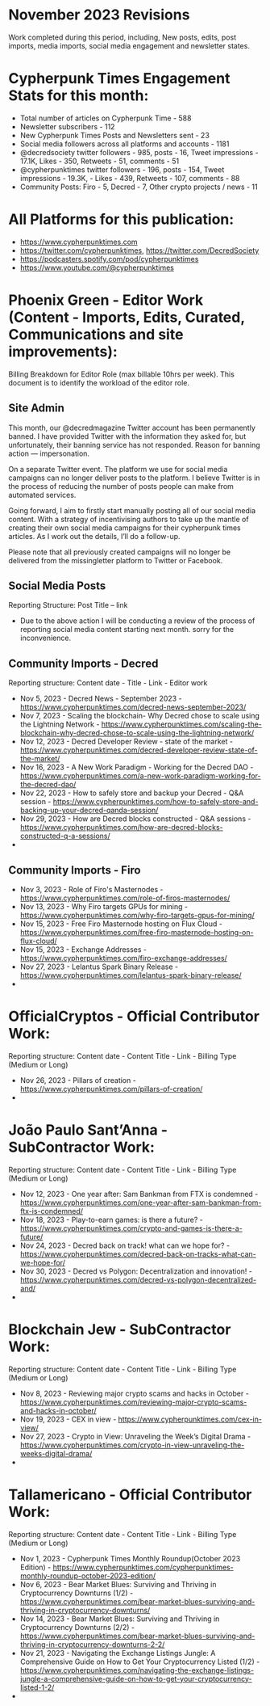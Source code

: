 # November 2023 Revisions
Work completed during this period, including, New posts, edits, post imports, media imports, social media engagement and newsletter states.

# Cypherpunk Times Engagement Stats for this month:
* Total number of articles on Cypherpunk Time -  588
* Newsletter subscribers - 112
* New Cypherpunk Times Posts and Newsletters sent - 23
* Social media followers across all platforms and accounts - 1181
* @decredsociety twitter followers - 985, posts - 16, Tweet impressions - 17.1K, Likes - 350, Retweets - 51, comments - 51
* @cypherpunktimes twitter followers - 196, posts - 154, Tweet impressions - 19.3K, - Likes - 439, Retweets - 107, comments - 88
* Community Posts: Firo - 5, Decred - 7, Other crypto projects / news - 11


# All Platforms for this publication:
* https://www.cypherpunktimes.com
* https://twitter.com/cypherpunktimes, https://twitter.com/DecredSociety
* https://podcasters.spotify.com/pod/cypherpunktimes
* https://www.youtube.com/@cypherpunktimes


# Phoenix Green - Editor Work (Content - Imports, Edits, Curated, Communications and site improvements):

Billing Breakdown for Editor Role (max billable 10hrs per week).
This document is to identify the workload of the editor role.


## Site Admin
This month, our @decredmagazine Twitter account has been permanently banned. I have provided Twitter with the information they asked for, but unfortunately, their banning service has not responded. Reason for banning action — impersonation.

On a separate Twitter event. The platform we use for social media campaigns can no longer deliver posts to the platform. I believe Twitter is in the process of reducing the number of posts people can make from automated services.

Going forward, I aim to firstly start manually posting all of our social media content. With a strategy of incentivising authors to take up the mantle of creating their own social media campaigns for their cypherpunk times articles. As I work out the details, I’ll do a follow-up.

Please note that all previously created campaigns will no longer be delivered from the missingletter platform to Twitter or Facebook.

## Social Media Posts 
Reporting Structure: Post Title – link
* Due to the above action I will be conducting a review of the process of reporting social media content starting next month. sorry for the inconvenience.

## Community Imports - Decred
Reporting structure: Content date - Title - Link - Editor work
* Nov 5, 2023 - Decred News - September 2023 - https://www.cypherpunktimes.com/decred-news-september-2023/
* Nov 7, 2023 - Scaling the blockchain- Why Decred chose to scale using the Lightning Network - https://www.cypherpunktimes.com/scaling-the-blockchain-why-decred-chose-to-scale-using-the-lightning-network/
* Nov 12, 2023 - Decred Developer Review - state of the market - https://www.cypherpunktimes.com/decred-developer-review-state-of-the-market/
* Nov 16, 2023 - A New Work Paradigm - Working for the Decred DAO - https://www.cypherpunktimes.com/a-new-work-paradigm-working-for-the-decred-dao/
* Nov 22, 2023 - How to safely store and backup your Decred - Q&A session - https://www.cypherpunktimes.com/how-to-safely-store-and-backing-up-your-decred-qanda-session/
* Nov 29, 2023 - How are Decred blocks constructed - Q&A sessions - https://www.cypherpunktimes.com/how-are-decred-blocks-constructed-q-a-sessions/
* 

## Community Imports - Firo
* Nov 3, 2023 - Role of Firo's Masternodes - https://www.cypherpunktimes.com/role-of-firos-masternodes/
* Nov 13, 2023 - Why Firo targets GPUs for mining - https://www.cypherpunktimes.com/why-firo-targets-gpus-for-mining/
* Nov 15, 2023 - Free Firo Masternode hosting on Flux Cloud - https://www.cypherpunktimes.com/free-firo-masternode-hosting-on-flux-cloud/
* Nov 15, 2023 - Exchange Addresses - https://www.cypherpunktimes.com/firo-exchange-addresses/
* Nov 27, 2023 - Lelantus Spark Binary Release - https://www.cypherpunktimes.com/lelantus-spark-binary-release/
* 

# OfficialCryptos - Official Contributor Work:
Reporting structure: Content date - Content Title - Link - Billing Type (Medium or Long)
* Nov 26, 2023 - Pillars of creation - https://www.cypherpunktimes.com/pillars-of-creation/
* 

# João Paulo Sant’Anna - SubContractor Work:
Reporting structure: Content date - Content Title - Link - Billing Type (Medium or Long)
* Nov 12, 2023 - One year after: Sam Bankman from FTX is condemned - https://www.cypherpunktimes.com/one-year-after-sam-bankman-from-ftx-is-condemned/
* Nov 18, 2023 - Play-to-earn games: is there a future? - https://www.cypherpunktimes.com/crypto-and-games-is-there-a-future/
* Nov 24, 2023 - Decred back on track! what can we hope for? - https://www.cypherpunktimes.com/decred-back-on-tracks-what-can-we-hope-for/
* Nov 30, 2023 - Decred vs Polygon: Decentralization and innovation! - https://www.cypherpunktimes.com/decred-vs-polygon-decentralized-and/
* 

# Blockchain Jew - SubContractor Work:
Reporting structure: Content date - Content Title - Link - Billing Type (Medium or Long)
* Nov 8, 2023 - Reviewing major crypto scams and hacks in October - https://www.cypherpunktimes.com/reviewing-major-crypto-scams-and-hacks-in-october/
* Nov 19, 2023 - CEX in view - https://www.cypherpunktimes.com/cex-in-view/
* Nov 27, 2023 - Crypto in View: Unraveling the Week’s Digital Drama - https://www.cypherpunktimes.com/crypto-in-view-unraveling-the-weeks-digital-drama/
* 

# Tallamericano - Official Contributor Work:
Reporting structure: Content date - Content Title - Link - Billing Type (Medium or Long)
* Nov 1, 2023 - Cypherpunk Times Monthly Roundup(October 2023 Edition) - https://www.cypherpunktimes.com/cypherpunktimes-monthly-roundup-october-2023-edition/
* Nov 6, 2023 - Bear Market Blues: Surviving and Thriving in Cryptocurrency Downturns (1/2) - https://www.cypherpunktimes.com/bear-market-blues-surviving-and-thriving-in-cryptocurrency-downturns/
* Nov 14, 2023 - Bear Market Blues: Surviving and Thriving in Cryptocurrency Downturns (2/2) - https://www.cypherpunktimes.com/bear-market-blues-surviving-and-thriving-in-cryptocurrency-downturns-2-2/
* Nov 21, 2023 - Navigating the Exchange Listings Jungle: A Comprehensive Guide on How to Get Your Cryptocurrency Listed (1/2) - https://www.cypherpunktimes.com/navigating-the-exchange-listings-jungle-a-comprehensive-guide-on-how-to-get-your-cryptocurrency-listed-1-2/
* 






